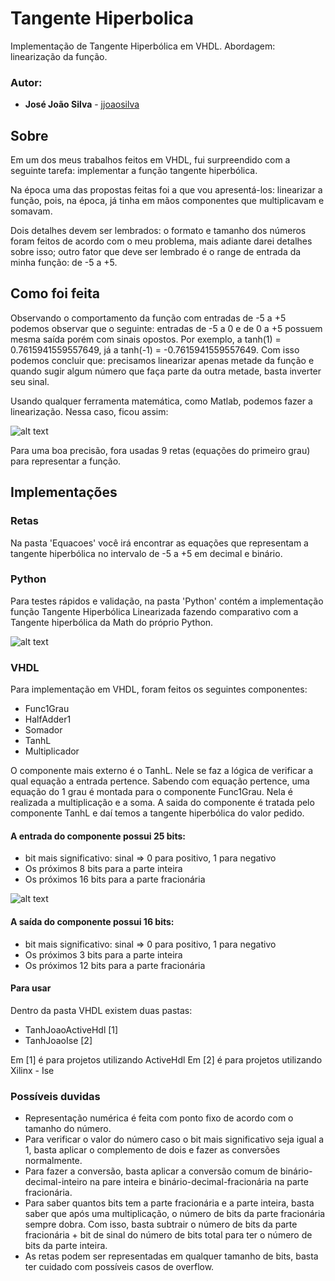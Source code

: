 # Tangente Hiperbolica
Implementação de Tangente Hiperbólica em VHDL. Abordagem: linearização da função.

### Autor:

* **José João Silva** - [jjoaosilva](https://github.com/jjoaosilva/)

## Sobre
Em um dos meus trabalhos feitos em VHDL, fui surpreendido com a seguinte tarefa: implementar a função tangente hiperbólica. 

Na época uma das propostas feitas foi a que vou apresentá-los: linearizar a função, pois, na época, já tinha em mãos componentes que multiplicavam e somavam.

Dois detalhes devem ser lembrados: o formato e tamanho dos números foram feitos de acordo com o meu problema, mais adiante darei detalhes sobre isso; outro fator que deve ser lembrado é o range de entrada da minha função: de -5 a +5. 

## Como foi feita
Observando o comportamento da função com entradas de -5 a +5 podemos observar que o seguinte: entradas de -5 a 0 e de 0 a +5 possuem mesma saída porém com sinais opostos. Por exemplo, a tanh(1) = 0.7615941559557649, já a tanh(-1) = -0.7615941559557649. Com isso podemos concluir que: precisamos linearizar apenas metade da função e quando sugir algum número que faça parte da outra metade, basta inverter seu sinal.

Usando qualquer ferramenta matemática, como Matlab, podemos fazer a linearização. Nessa caso, ficou assim:

![alt text](https://github.com/jjoaosilva/TangenteHiperbolica/blob/master/imgs/TanhLinearizada.png?raw=true)

Para uma boa precisão, fora usadas 9 retas (equações do primeiro grau) para representar a função.

## Implementações

### Retas
Na pasta 'Equacoes' você irá encontrar as equações que representam a tangente hiperbólica no intervalo de -5 a +5 em decimal e binário.

### Python
Para testes rápidos e validação, na pasta 'Python' contém a implementação função Tangente Hiperbólica Linearizada fazendo comparativo com a Tangente hiperbólica da Math do próprio Python.

![alt text](https://github.com/jjoaosilva/TangenteHiperbolica/blob/master/imgs/python.PNG?raw=true)

### VHDL
Para implementação em VHDL, foram feitos os seguintes componentes:
* Func1Grau
* HalfAdder1
* Somador
* TanhL
* Multiplicador

O componente mais externo é o TanhL. Nele se faz a lógica de verificar a qual equação a entrada pertence. Sabendo com equação pertence, uma equação do 1 grau é montada para o componente Func1Grau. Nela é realizada a multiplicação e a soma. A saida do componente é tratada pelo componente TanhL e daí temos a tangente hiperbólica do valor pedido.

#### A entrada do componente possui 25 bits: 
* bit mais significativo: sinal => 0 para positivo, 1 para negativo
* Os próximos 8 bits para a parte inteira
* Os próximos 16 bits para a parte fracionária

![alt text](https://github.com/jjoaosilva/TangenteHiperbolica/blob/master/imgs/25Bits.PNG?raw=true)

#### A saída do componente possui 16 bits: 
* bit mais significativo: sinal => 0 para positivo, 1 para negativo
* Os próximos 3 bits para a parte inteira
* Os próximos 12 bits para a parte fracionária

#### Para usar
Dentro da pasta VHDL existem duas pastas:
* TanhJoaoActiveHdl [1]
* TanhJoaoIse       [2]

Em [1] é para projetos utilizando ActiveHdl
Em [2] é para projetos utilizando Xilinx - Ise

### Possíveis duvidas
* Representação numérica é feita com ponto fixo de acordo com o tamanho do número.
* Para verificar o valor do número caso o bit mais significativo seja igual a 1, basta aplicar o complemento de dois e fazer as conversões normalmente.
* Para fazer a conversão, basta aplicar a conversão comum de binário-decimal-inteiro na pare inteira e binário-decimal-fracionária na parte fracionária.
* Para saber quantos bits tem a parte fracionária e a parte inteira, basta saber que após uma multiplicação, o número de bits da parte fracionária sempre dobra. Com isso, basta subtrair o número de bits da parte fracionária + bit de sinal do número de bits total para ter o número de bits da parte inteira.
* As retas podem ser representadas em qualquer tamanho de bits, basta ter cuidado com possíveis casos de overflow.